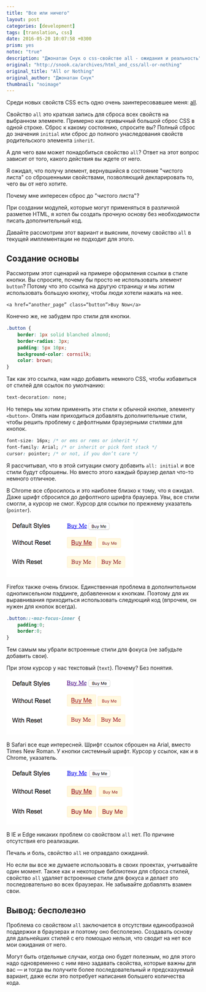 ```yaml
---
title: "Все или ничего"
layout: post
categories: [development]
tags: [translation, css]
date: 2016-05-20 10:07:58 +0300
prism: yes
notoc: "true"
description: "Джонатан Снук о css-свойстве all - ожидания и реальность"
original: "http://snook.ca/archives/html_and_css/all-or-nothing"
original_title: "All or Nothing"
original_author: "Джонатан Снук"
thumbnail: "noimage"
---
```


Среди новых свойств CSS есть одно очень заинтересовавшее меня: [all](https://developer.mozilla.org/en-US/docs/Web/CSS/all).

Свойство `all` это краткая запись для сброса всех свойств на выбранном элементе. Примерно как привычный большой сброс CSS в одной строке. Сброс к какому состоянию, спросите вы? Полный сброс до значения `initial` или сброс до полного унаследования свойств родительского элемента `inherit`.

А для чего вам может понадобиться свойство `all`? Ответ на этот вопрос зависит от того, какого действия вы ждете от него.

Я ожидал, что получу элемент, вернувшийся в состояние "чистого листа" со сброшенными свойствами, позволяющий декларировать то, чего вы от него хотите.

Почему мне интересен сброс до "чистого листа"?

При создании модулей, которые могут применяться в различной разметке HTML, я хотел бы создать прочную основу без необходимости писать дополнительный код.

Давайте рассмотрим этот вариант и выясним, почему свойство `all` в текущей имплементации не подходит для этого.

## Создание основы

Рассмотрим этот сценарий на примере оформления ссылки в стиле кнопки. Вы спросите, почему бы просто не использовать элемент `button`? Потому что это ссылка на другую страницу и мы хотим использовать большую кнопку, чтобы люди хотели нажать на нее.

```markup
<a href=“another_page” class=“button”>Buy Now</a>
```

Конечно же, не забудем про стили для кнопки.

```css
.button { 
    border: 1px solid blanched almond; 
    border-radius: 3px;
    padding: 5px 10px; 
    background-color: cornsilk;
    color: brown;
}
```

Так как это ссылка, нам надо добавить немного CSS, чтобы избавиться от стилей для ссылок по умолчанию:

```css
text-decoration: none;
```

Но теперь мы хотим применить эти стили к обычной кнопке, элементу `<button>`. Опять нам приходиться добавлять дополнительные стили, чтобы решить проблему с дефолтными браузерными стилями для кнопок.

```css
font-size: 16px; /* or ems or rems or inherit */
font-family: Arial; /* or inherit or pick font stack */
cursor: pointer; /* or not, if you don’t care */
```

Я рассчитывал, что в этой ситуации смогу добавить `all: initial` и все стили будут сброшены. Но вместо этого каждый браузер делал что-то немного отличное.

В Chrome все сбросилось и это наиболее близко к тому, что я ожидал. Даже шрифт сбросился до дефолтного шрифта браузера. Увы, все стили смогли, а курсор не смог. Курсор для ссылки по прежнему указатель (`pointer`).

![стили кнопки и ссылки после сброса в Chrome](/images/development/css/chrome-1.png)

Firefox также очень близок. Единственная проблема в дополнительном однопиксельном пэддинге, добавленном к кнопкам. Поэтому для их выравнивания приходиться использовать следующий код (впрочем, он нужен для кнопок всегда).

```css
.button::-moz-focus-inner { 
    padding:0;
    border:0;
}
```

Тем самым мы убрали встроенные стили для фокуса (не забудьте добавить свои).

При этом курсор у нас текстовый (`text`). Почему? Без понятия.

![стили кнопки и ссылки после сброса в Firefox](/images/development/css/firefox-1.png)

В Safari все еще интересней. Шрифт ссылок сброшен на Arial, вместо Times New Roman. У кнопки системный шрифт. Курсор у ссылок, как и в Chrome, указатель.

![стили кнопки и ссылки после сброса в Safari](/images/development/css/safari-1.png)

В IE и Edge никаких проблем со свойством `all` нет. По причине отсутствия его реализации.

Печаль и боль, свойство `all` не оправдало ожиданий.

Но если вы все же думаете использовать в своих проектах, учитывайте один момент. Также как и некоторые библиотеки для сброса стилей, свойство `all` удаляет встроенные стили для фокуса и делает это последовательно во всех браузерах. Не забывайте добавлять взамен свои.

## Вывод: бесполезно

Проблема со свойством `all` заключается в отсутствии единообразной поддержки в браузерах и поэтому оно бесполезно. Создавать основу для дальнейших стилей с его помощью нельзя, что сводит на нет все мои ожидания от него.

Могут быть отдельные случаи, когда оно будет полезным, но для этого надо одновременно с ним явно задавать свойства, которые важны для вас — и тогда вы получите более последовательный и предсказуемый вариант, даже если это потребует написания большего количества кода.
